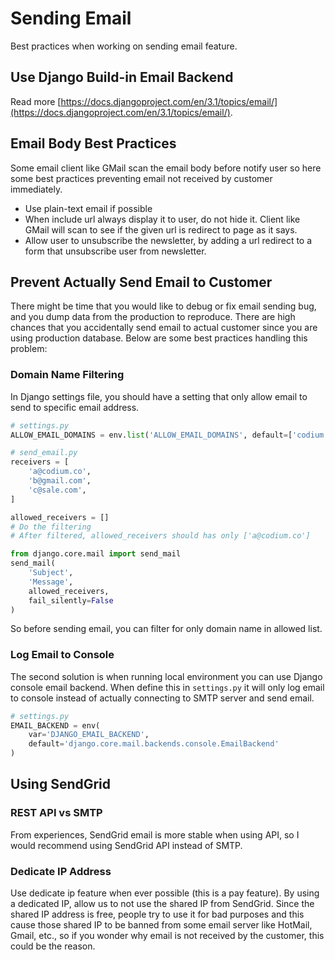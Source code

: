 # Sending Email

Best practices when working on sending email feature.

## Use Django Build-in Email Backend

Read more [https://docs.djangoproject.com/en/3.1/topics/email/](https://docs.djangoproject.com/en/3.1/topics/email/).

## Email Body Best Practices

Some email client like GMail scan the email body before notify user so here some
best practices preventing email not received by customer immediately.

- Use plain-text email if possible
- When include url always display it to user, do not hide it. Client like GMail
will scan to see if the given url is redirect to page as it says.
- Allow user to unsubscribe the newsletter, by adding a url redirect to a form
that unsubscribe user from newsletter.

## Prevent Actually Send Email to Customer

There might be time that you would like to debug or fix email sending bug, and
you dump data from the production to reproduce. There are high chances that you
accidentally send email to actual customer since you are using production
database. Below are some best practices handling this problem:

### Domain Name Filtering

In Django settings file, you should have a setting that only allow email to send
to specific email address.

```python
# settings.py
ALLOW_EMAIL_DOMAINS = env.list('ALLOW_EMAIL_DOMAINS', default=['codium.co'])

# send_email.py
receivers = [
    'a@codium.co',
    'b@gmail.com',
    'c@sale.com',
]

allowed_receivers = []
# Do the filtering
# After filtered, allowed_receivers should has only ['a@codium.co']

from django.core.mail import send_mail
send_mail(
    'Subject',
    'Message',
    allowed_receivers,
    fail_silently=False
)
```

So before sending email, you can filter for only domain name in allowed list.

### Log Email to Console

The second solution is when running local environment you can use Django console
email backend. When define this in `settings.py` it will only log email to
console instead of actually connecting to SMTP server and send email.

```python
# settings.py
EMAIL_BACKEND = env(
    var='DJANGO_EMAIL_BACKEND',
    default='django.core.mail.backends.console.EmailBackend'
)
```

## Using SendGrid

### REST API vs SMTP

From experiences, SendGrid email is more stable when using API, so I would
recommend using SendGrid API instead of SMTP.

### Dedicate IP Address

Use dedicate ip feature when ever possible (this is a pay feature). By using a
dedicated IP, allow us to not use the shared IP from SendGrid. Since the
shared IP address is free, people try to use it for bad purposes and this
cause those shared IP to be banned from some email server like HotMail, Gmail,
etc., so if you wonder why email is not received by the customer,
this could be the reason.
